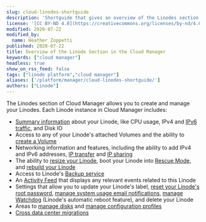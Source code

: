 ```yaml
---
slug: cloud-linodes-shortguide
description: 'Shortguide that gives an overview of the Linodes section of the Cloud Manager.'
license: '[CC BY-ND 4.0](https://creativecommons.org/licenses/by-nd/4.0)'
modified: 2020-07-22
modified_by:
  name: Heather Zoppetti
published: 2020-07-22
title: Overview of the Linode Section in the Cloud Manager
keywords: ["cloud manager"]
headless: true
show_on_rss_feed: false
tags: ["linode platform","cloud manager"]
aliases: ['/platform/manager/cloud-linodes-shortguide/']
authors: ["Linode"]
---
```


The Linodes section of Cloud Manager allows you to create and manage your Linodes. Each Linode instance in Cloud Manager includes:

- [Summary information](/docs/products/compute/compute-instances/guides/monitor-and-maintain/#linode-cloud-manager) about your Linode, like CPU usage, IPv4 and [IPv6 traffic](/docs/products/compute/compute-instances/guides/ipv6/), and Disk IO
- Access to any of your Linode's attached Volumes and the ability to [create a Volume](/docs/products/storage/block-storage/guides/manage-volumes/)
- Networking information and features, including the ability to add IPv4 and IPv6 addresses, [IP transfer](/docs/products/compute/compute-instances/guides/manage-ip-addresses/#transferring-ip-addresses) and [IP sharing](/docs/products/compute/compute-instances/guides/manage-ip-addresses/#configuring-ip-sharing)
- The ability to [resize your Linode](/docs/products/compute/compute-instances/guides/resize/), boot your Linode into [Rescue Mode](/docs/products/compute/compute-instances/guides/rescue-and-rebuild/#rescue-mode-overview), and [rebuild your Linode](/docs/products/compute/compute-instances/guides/rescue-and-rebuild/#rebuilding)
- Access to Linode's [Backup service](/docs/products/storage/backups/#enable-the-backup-service)
- An [Activity Feed](/docs/products/tools/cloud-manager/guides/events-and-activity-feeds/#viewing-a-linodes-activity-feed) that displays any relevant events related to this Linode
- Settings that allow you to update your Linode's label, [reset your Linode's root password](/docs/products/compute/compute-instances/guides/reset-root-password/), [manage system usage email notifications](/docs/products/compute/compute-instances/guides/monitor-and-maintain/#configure-linode-cloud-manager-email-alerts), [manage Watchdog](/docs/products/compute/compute-instances/guides/monitor-and-maintain/#configure-shutdown-watchdog) (Linode's automatic reboot feature), and delete your Linode
- Areas to [manage disks](/docs/products/compute/compute-instances/guides/disks-and-storage/) and [manage configuration profiles](/docs/products/compute/compute-instances/guides/configuration-profiles/)
- [Cross data center migrations](/docs/products/compute/compute-instances/guides/migrate-to-different-dc/)

